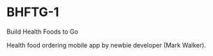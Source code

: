 # BHFTG-1
Build Health Foods to Go

Health food ordering mobile app by newbie developer (Mark Walker).

